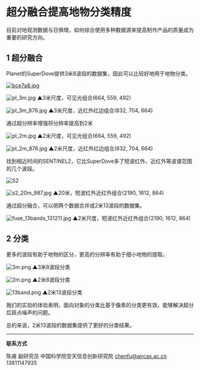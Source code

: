 # 超分融合提高地物分类精度

目前对地观测数据与日俱增，如何综合使用多种数据源来提高制作产品的质量成为重要的研究方向。

## 1 超分融合

Planet的SuperDove提供3米8波段的数据集，因此可以比较好地用于地物分类。

[![bce7a8.jpg](https://s1.ax1x.com/2022/03/08/bce7a8.jpg)](https://imgtu.com/i/bce7a8)

![pl_3m.jpg](https://s2.loli.net/2022/07/30/WRhxKTYLAIGme6H.jpg)
▲3米尺度，可见光组合(664, 559, 492)

![pl_3m_876.jpg](https://s2.loli.net/2022/07/30/FKUTorEeXM7n8AB.jpg)
▲3米尺度，近红外红边组合(832, 704, 664)

通过超分辨率增强将分辨率提高到2米

![pl_2m.jpg](https://s2.loli.net/2022/07/30/dmJ3N8et6sDb4Fw.jpg)
▲2米尺度，可见光组合(664, 559, 492)

![pl_2m_876.jpg](https://s2.loli.net/2022/07/30/M7gxQySmTl8dXDq.jpg)
▲2米尺度，近红外红边组合(832, 704, 664)

找到相近时间的SENTINEL2，它比SuperDove多了短波红外、近红外等波谱范围的几个波段。

![S2](http://www.geosage.com/highview/figures/Sentinel2_Spectral_Bands.jpg)



![s2_20m_987.jpg](https://s2.loli.net/2022/07/30/6wdebymuC1Jx5hQ.jpg)
▲20米，短波红外近红外组合(2190, 1612, 864)

通过超分融合，可以把两个数据合并成2米13波段的数据集。

![fuse_13bands_131211.jpg](https://s2.loli.net/2022/07/30/2IhAXu8RVQaep7x.jpg)
▲2米尺度，短波红外近红外组合(2190, 1612, 864)



## 2 分类

更多的波段有助于地物的区分，更高的分辨率有助于细小地物的提取。

![3m.png](https://s2.loli.net/2022/07/30/gIwypU3e9mTFWbK.png)
▲3米8波段分类

![2m.png](https://s2.loli.net/2022/07/30/PaT2Om5wXQgLrcF.png)
▲2米8波段分类

![13band.png](https://s2.loli.net/2022/07/30/bV1Q62kZ3RgWjOD.png)
▲2米13波段分类

我们的实验的体验表明，面向对象的分类比基于像素的分类更有效，能够解决超分后斑点噪声的问题。

总的来说，2米13波段的数据集提供了更好的分类结果。



---

**联系方式**

陈甫 副研究员
中国科学院空天信息创新研究院
chenfu@aircas.ac.cn
13811147935

